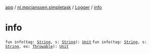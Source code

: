 [app](../../index.md) / [nl.mpcjanssen.simpletask](../index.md) / [Logger](index.md) / [info](.)

# info

`fun info(tag: `[`String`](https://kotlinlang.org/api/latest/jvm/stdlib/kotlin/-string/index.html)`, s: `[`String`](https://kotlinlang.org/api/latest/jvm/stdlib/kotlin/-string/index.html)`): `[`Unit`](https://kotlinlang.org/api/latest/jvm/stdlib/kotlin/-unit/index.html)
`fun info(tag: `[`String`](https://kotlinlang.org/api/latest/jvm/stdlib/kotlin/-string/index.html)`, s: `[`String`](https://kotlinlang.org/api/latest/jvm/stdlib/kotlin/-string/index.html)`, ex: `[`Throwable`](https://kotlinlang.org/api/latest/jvm/stdlib/kotlin/-throwable/index.html)`): `[`Unit`](https://kotlinlang.org/api/latest/jvm/stdlib/kotlin/-unit/index.html)